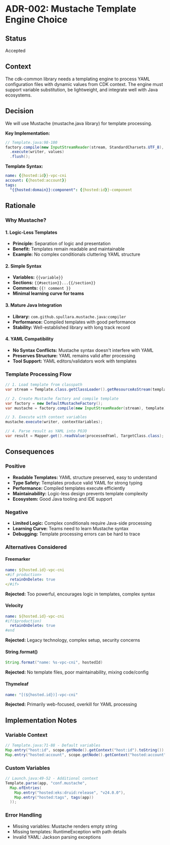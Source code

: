 # ADR-002: Mustache Template Engine Choice

## Status
Accepted

## Context
The cdk-common library needs a templating engine to process YAML configuration files with dynamic values from CDK context. The engine must support variable substitution, be lightweight, and integrate well with Java ecosystems.

## Decision
We will use Mustache (mustache.java library) for template processing.

**Key Implementation:**
```java
// Template.java:98-100
factory.compile(new InputStreamReader(stream, StandardCharsets.UTF_8), template)
  .execute(writer, values)
  .flush();
```

**Template Syntax:**
```yaml
name: {{hosted:id}}-vpc-cni
account: {{hosted:account}}
tags:
  "{{hosted:domain}}:component": {{hosted:id}}-component
```

## Rationale

### Why Mustache?

#### 1. Logic-Less Templates
- **Principle:** Separation of logic and presentation
- **Benefit:** Templates remain readable and maintainable
- **Example:** No complex conditionals cluttering YAML structure

#### 2. Simple Syntax
- **Variables:** `{{variable}}`
- **Sections:** `{{#section}}...{{/section}}`
- **Comments:** `{{! comment }}`
- **Minimal learning curve for teams**

#### 3. Mature Java Integration
- **Library:** `com.github.spullara.mustache.java:compiler`
- **Performance:** Compiled templates with good performance
- **Stability:** Well-established library with long track record

#### 4. YAML Compatibility  
- **No Syntax Conflicts:** Mustache syntax doesn't interfere with YAML
- **Preserves Structure:** YAML remains valid after processing
- **Tool Support:** YAML editors/validators work with templates

### Template Processing Flow

```java
// 1. Load template from classpath
var stream = Template.class.getClassLoader().getResourceAsStream(template);

// 2. Create Mustache factory and compile template
var factory = new DefaultMustacheFactory();
var mustache = factory.compile(new InputStreamReader(stream), template);

// 3. Execute with context variables
mustache.execute(writer, contextVariables);

// 4. Parse result as YAML into POJO
var result = Mapper.get().readValue(processedYaml, TargetClass.class);
```

## Consequences

### Positive
- **Readable Templates:** YAML structure preserved, easy to understand
- **Type Safety:** Templates produce valid YAML for strong typing
- **Performance:** Compiled templates execute efficiently
- **Maintainability:** Logic-less design prevents template complexity
- **Ecosystem:** Good Java tooling and IDE support

### Negative
- **Limited Logic:** Complex conditionals require Java-side processing
- **Learning Curve:** Teams need to learn Mustache syntax
- **Debugging:** Template processing errors can be hard to trace

### Alternatives Considered

#### Freemarker
```yaml
name: ${hosted.id}-vpc-cni
<#if production>
  retainOnDelete: true
</#if>
```
**Rejected:** Too powerful, encourages logic in templates, complex syntax

#### Velocity
```yaml
name: ${hosted.id}-vpc-cni
#if($production)
  retainOnDelete: true
#end
```
**Rejected:** Legacy technology, complex setup, security concerns

#### String.format()
```java
String.format("name: %s-vpc-cni", hostedId)
```
**Rejected:** No template files, poor maintainability, mixing code/config

#### Thymeleaf
```yaml
name: "[(${hosted.id})]-vpc-cni"
```
**Rejected:** Primarily web-focused, overkill for YAML processing

## Implementation Notes

### Variable Context
```java
// Template.java:71-88 - Default variables
Map.entry("host:id", scope.getNode().getContext("host:id").toString())
Map.entry("hosted:account", scope.getNode().getContext("hosted:account").toString())
```

### Custom Variables
```java
// Launch.java:49-52 - Additional context
Template.parse(app, "conf.mustache", 
  Map.ofEntries(
    Map.entry("hosted:eks:druid:release", "v24.0.0"),
    Map.entry("hosted:tags", tags(app))
  ));
```

### Error Handling
- Missing variables: Mustache renders empty string
- Missing templates: RuntimeException with path details
- Invalid YAML: Jackson parsing exceptions